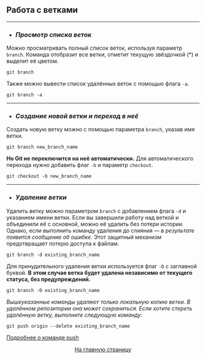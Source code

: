 ## Работа с ветками
---

* ___<h3>Просмотр списка веток</h3>___

Можно просматривать полный список веток, используя параметр `branch`. Команда отобразит все ветки, отметит текущую звёздочкой (*) и выделит её цветом.

```bash-
git branch
```

Также можно вывести список удалённых веток с помощью флага `-a`.

```bash-
git branch -a
```

---
* ___<h3>Создание новой ветки и переход в неё</h3>___


Создать новую ветку можно с помощью параметра `branch`, указав имя ветки.

```bash-
git branch new_branch_name
```

**Но Git не переключится на неё автоматически.** Для автоматического перехода нужно добавить флаг `-b` и параметр `checkout`.

```bash-
git checkout -b new_branch_name
```

---
* ___<h3>Удаление ветки</h3>___


Удалить ветку можно параметром `branch` с добавлением флага `-d` и указанием имени ветки. Если вы завершили работу над веткой и объединили её с основной, можно её удалить без потери истории. Однако, если выполнить команду удаления до слияния — *в результате появится сообщение об ошибке*. Этот защитный механизм предотвращает потерю доступа к файлам.

```bash-
git branch -d existing_branch_name
```

Для принудительного удаления ветки используется флаг `-D` с заглавной буквой. **В этом случае ветка будет удалена независимо от текущего статуса, без предупреждений.**

```bash-
git branch -D existing_branch_name
```

_Вышеуказанные команды удаляют только локальную копию ветки. В удалённом репозитории она может сохраниться. Если хотите стереть удалённую ветку, выполните следующую команду:_
```bash-
git push origin --delete existing_branch_name
```
[Подробнее о команде push](../collaboration_and_updates_commands/push.md) 
[<center>На главную страницу</center>](../readme.md)